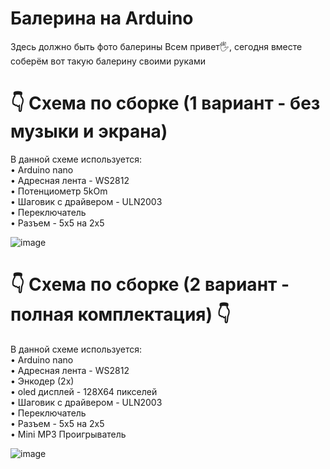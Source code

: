 # Балерина на Arduino
Здесь должно быть фото балерины 
Всем привет🖐, сегодня вместе соберём вот такую балерину своими руками 
# 👇 Схема по сборке (1 вариант - без музыки и экрана) 
В данной схеме используется:  
• Arduino nano  
• Адресная лента - WS2812  
• Потенциометр 5kOm  
• Шаговик с драйвером - ULN2003  
• Переключатель  
• Разъем - 5х5 на 2х5  
   
![image](https://github.com/EgorArd/Balerina_Arduino/assets/139771381/c42f1c75-d70f-4c59-8836-2f7041f1c63b)


# 👇 Схема по сборке (2 вариант - полная комплектация) 👇 
В данной схеме используется:  
• Arduino nano  
• Адресная лента - WS2812  
• Энкодер (2х)  
• oled дисплей - 128X64 пикселей  
• Шаговик с драйвером - ULN2003  
• Переключатель  
• Разъем - 5х5 на 2х5  
• Mini MP3 Проигрыватель  
   
![image](https://github.com/EgorArd/Balerina_Arduino/assets/139771381/b1194099-0d23-48ec-99ef-6816bc82acc0)



